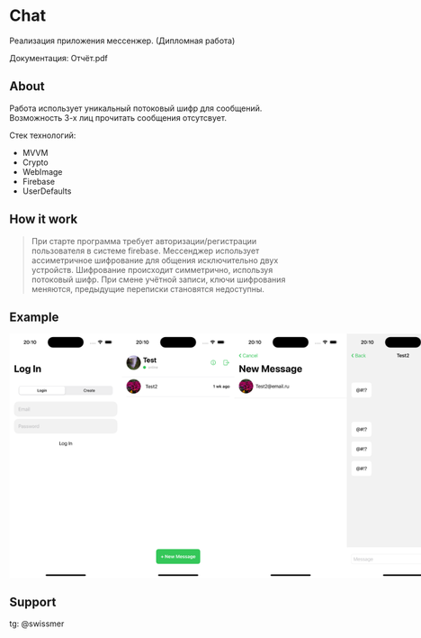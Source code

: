 # Chat

Реализация приложения мессенжер. (Дипломная работа)

Документация: Отчёт.pdf

## About

Работа использует уникальный потоковый шифр для сообщений. 
Возможность 3-х лиц прочитать сообщения отсутсвует.

Стек технологий:

* MVVM
* Crypto
* WebImage
* Firebase
* UserDefaults

## How it work

> При старте программа требует авторизации/регистрации пользователя в системе firebase. Мессенджер использует ассиметричное шифрование для общения исключительно двух устройств. Шифрование происходит симметрично, используя потоковый шифр. При смене учётной записи, ключи шифрования меняются, предыдущие переписки становятся недоступны. 

## Example

<div style="display: flex; justify-content: space-around;">
  <img src="./misc/images/1.png" width="200">
  <img src="./misc/images/2.png" width="200">
  <img src="./misc/images/3.png" width="200">
  <img src="./misc/images/4.png" width="200">
</div>

## Support

tg: @swissmer